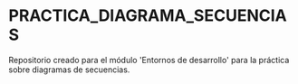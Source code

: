 # PRACTICA_DIAGRAMA_SECUENCIAS
Repositorio creado para el módulo 'Entornos de desarrollo' para la práctica sobre diagramas de secuencias.
